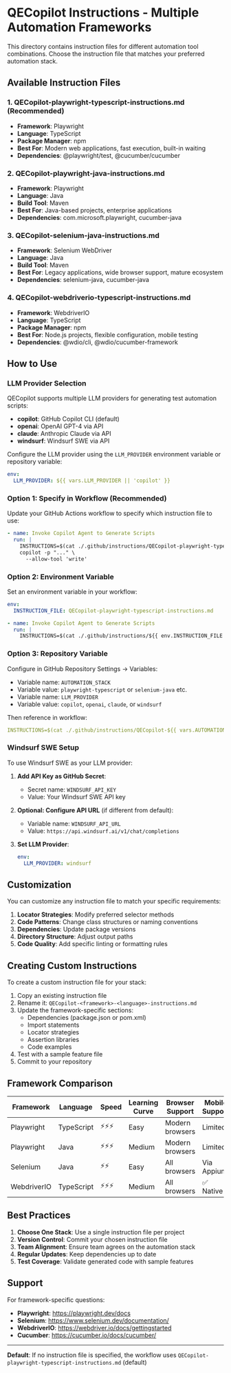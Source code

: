 # QECopilot Instructions - Multiple Automation Frameworks

This directory contains instruction files for different automation tool combinations. Choose the instruction file that matches your preferred automation stack.

## Available Instruction Files

### 1. **QECopilot-playwright-typescript-instructions.md** (Recommended)
- **Framework**: Playwright
- **Language**: TypeScript
- **Package Manager**: npm
- **Best For**: Modern web applications, fast execution, built-in waiting
- **Dependencies**: @playwright/test, @cucumber/cucumber

### 2. **QECopilot-playwright-java-instructions.md**
- **Framework**: Playwright
- **Language**: Java
- **Build Tool**: Maven
- **Best For**: Java-based projects, enterprise applications
- **Dependencies**: com.microsoft.playwright, cucumber-java

### 3. **QECopilot-selenium-java-instructions.md**
- **Framework**: Selenium WebDriver
- **Language**: Java
- **Build Tool**: Maven
- **Best For**: Legacy applications, wide browser support, mature ecosystem
- **Dependencies**: selenium-java, cucumber-java

### 4. **QECopilot-webdriverio-typescript-instructions.md**
- **Framework**: WebdriverIO
- **Language**: TypeScript
- **Package Manager**: npm
- **Best For**: Node.js projects, flexible configuration, mobile testing
- **Dependencies**: @wdio/cli, @wdio/cucumber-framework

## How to Use

### LLM Provider Selection

QECopilot supports multiple LLM providers for generating test automation scripts:

- **copilot**: GitHub Copilot CLI (default)
- **openai**: OpenAI GPT-4 via API
- **claude**: Anthropic Claude via API  
- **windsurf**: Windsurf SWE via API

Configure the LLM provider using the `LLM_PROVIDER` environment variable or repository variable:

```yaml
env:
  LLM_PROVIDER: ${{ vars.LLM_PROVIDER || 'copilot' }}
```

### Option 1: Specify in Workflow (Recommended)

Update your GitHub Actions workflow to specify which instruction file to use:

```yaml
- name: Invoke Copilot Agent to Generate Scripts
  run: |
    INSTRUCTIONS=$(cat ./.github/instructions/QECopilot-playwright-typescript-instructions.md)
    copilot -p "..." \
      --allow-tool 'write'
```

### Option 2: Environment Variable

Set an environment variable in your workflow:

```yaml
env:
  INSTRUCTION_FILE: QECopilot-playwright-typescript-instructions.md

- name: Invoke Copilot Agent to Generate Scripts
  run: |
    INSTRUCTIONS=$(cat ./.github/instructions/${{ env.INSTRUCTION_FILE }})
```

### Option 3: Repository Variable

Configure in GitHub Repository Settings → Variables:
- Variable name: `AUTOMATION_STACK`
- Variable value: `playwright-typescript` or `selenium-java` etc.
- Variable name: `LLM_PROVIDER`  
- Variable value: `copilot`, `openai`, `claude`, or `windsurf`

Then reference in workflow:
```yaml
INSTRUCTIONS=$(cat ./.github/instructions/QECopilot-${{ vars.AUTOMATION_STACK }}-instructions.md)
```

### Windsurf SWE Setup

To use Windsurf SWE as your LLM provider:

1. **Add API Key as GitHub Secret**:
   - Secret name: `WINDSURF_API_KEY`
   - Value: Your Windsurf SWE API key

2. **Optional: Configure API URL** (if different from default):
   - Variable name: `WINDSURF_API_URL`
   - Value: `https://api.windsurf.ai/v1/chat/completions`

3. **Set LLM Provider**:
   ```yaml
   env:
     LLM_PROVIDER: windsurf
   ```

## Customization

You can customize any instruction file to match your specific requirements:

1. **Locator Strategies**: Modify preferred selector methods
2. **Code Patterns**: Change class structures or naming conventions
3. **Dependencies**: Update package versions
4. **Directory Structure**: Adjust output paths
5. **Code Quality**: Add specific linting or formatting rules

## Creating Custom Instructions

To create a custom instruction file for your stack:

1. Copy an existing instruction file
2. Rename it: `QECopilot-<framework>-<language>-instructions.md`
3. Update the framework-specific sections:
   - Dependencies (package.json or pom.xml)
   - Import statements
   - Locator strategies
   - Assertion libraries
   - Code examples
4. Test with a sample feature file
5. Commit to your repository

## Framework Comparison

| Framework | Language | Speed | Learning Curve | Browser Support | Mobile Support |
|-----------|----------|-------|----------------|-----------------|----------------|
| Playwright | TypeScript | ⚡⚡⚡ | Easy | Modern browsers | Limited |
| Playwright | Java | ⚡⚡⚡ | Medium | Modern browsers | Limited |
| Selenium | Java | ⚡⚡ | Easy | All browsers | Via Appium |
| WebdriverIO | TypeScript | ⚡⚡⚡ | Medium | All browsers | ✅ Native |

## Best Practices

1. **Choose One Stack**: Use a single instruction file per project
2. **Version Control**: Commit your chosen instruction file
3. **Team Alignment**: Ensure team agrees on the automation stack
4. **Regular Updates**: Keep dependencies up to date
5. **Test Coverage**: Validate generated code with sample features

## Support

For framework-specific questions:
- **Playwright**: https://playwright.dev/docs
- **Selenium**: https://www.selenium.dev/documentation/
- **WebdriverIO**: https://webdriver.io/docs/gettingstarted
- **Cucumber**: https://cucumber.io/docs/cucumber/

---

**Default**: If no instruction file is specified, the workflow uses `QECopilot-playwright-typescript-instructions.md` (default)
